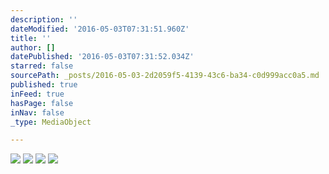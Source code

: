 ```yaml
---
description: ''
dateModified: '2016-05-03T07:31:51.960Z'
title: ''
author: []
datePublished: '2016-05-03T07:31:52.034Z'
starred: false
sourcePath: _posts/2016-05-03-2d2059f5-4139-43c6-ba34-c0d999acc0a5.md
published: true
inFeed: true
hasPage: false
inNav: false
_type: MediaObject

---
```

![](https://the-grid-user-content.s3-us-west-2.amazonaws.com/f3bde01f-ced2-40fb-bd13-44586f0c264f.jpg)
![](https://the-grid-user-content.s3-us-west-2.amazonaws.com/3e652ed6-c248-4b08-9faa-1682fd6fc676.jpg)
![](https://the-grid-user-content.s3-us-west-2.amazonaws.com/950e5fbe-41c9-4d17-8714-ef9e973e2135.jpg)
![](https://the-grid-user-content.s3-us-west-2.amazonaws.com/5ac7e993-6fbe-4e0f-b00d-24872599d771.jpg)